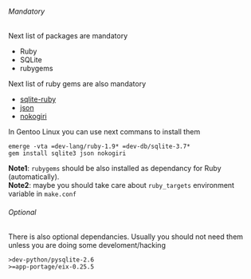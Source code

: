 ###### Mandatory

Next list of packages are mandatory
* Ruby
* SQLite
* rubygems

Next list of ruby gems are also mandatory
* [sqlite-ruby](http://sqlite-ruby.rubyforge.org/)
* [json](http://json-jruby.rubyforge.org/)
* [nokogiri](http://nokogiri.org/)

In Gentoo Linux you can use next commans to install them

```
emerge -vta =dev-lang/ruby-1.9* =dev-db/sqlite-3.7*
gem install sqlite3 json nokogiri
```

**Note1**: `rubygems` should be also installed as dependancy for Ruby (automatically).<br>
**Note2**: maybe you should take care about `ruby_targets` environment variable in `make.conf`

###### Optional

There is also optional dependancies. Usually you should not need them unless you are doing some develoment/hacking

```
>dev-python/pysqlite-2.6
>=app-portage/eix-0.25.5
```
